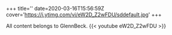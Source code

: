 +++
title=''
date=2020-03-16T15:56:59Z
cover='https://i.ytimg.com/vi/eW2D_Z2wFDU/sddefault.jpg'
+++

All content belongs to GlennBeck.
{{< youtube eW2D_Z2wFDU >}}
